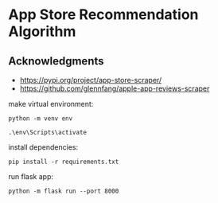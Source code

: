 # App Store Recommendation Algorithm

## Acknowledgments

- https://pypi.org/project/app-store-scraper/
- https://github.com/glennfang/apple-app-reviews-scraper


make virtual environment:
    
    python -m venv env

    .\env\Scripts\activate

install dependencies:

    pip install -r requirements.txt

run flask app:

    python -m flask run --port 8000


